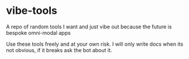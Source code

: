 # vibe-tools
A repo of random tools I want and just vibe out because the future is bespoke omni-modal apps

Use these tools freely and at your own risk. I will only write docs when its not obvious, if it breaks ask the bot about it. 

